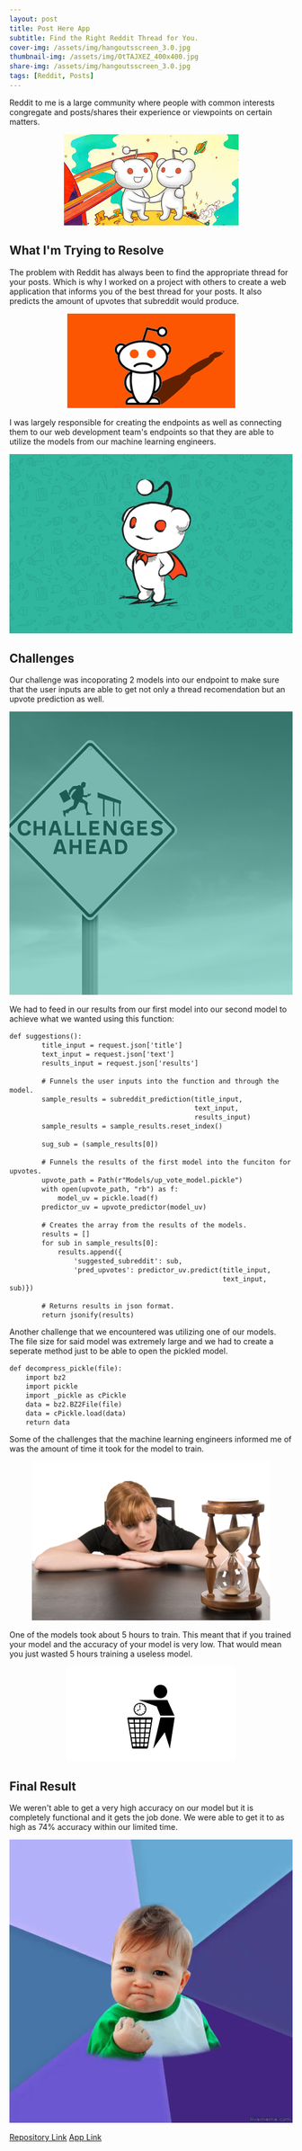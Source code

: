 ```yaml
---
layout: post
title: Post Here App
subtitle: Find the Right Reddit Thread for You.
cover-img: /assets/img/hangoutsscreen_3.0.jpg
thumbnail-img: /assets/img/OtTAJXEZ_400x400.jpg
share-img: /assets/img/hangoutsscreen_3.0.jpg
tags: [Reddit, Posts]
---
```


Reddit to me is a large community where people with common interests congregate and posts/shares their experience or viewpoints on certain matters.

<p align="center">
  <img src="https://raw.githubusercontent.com/TobyChen320/TobyChen320.github.io/master/assets/img/images.jpg">
</p>  

<h2>What I'm Trying to Resolve</h2>

The problem with Reddit has always been to find the appropriate thread for your posts. Which is why I worked on a project with others to create a web application that informs you of the best thread for your posts. It also predicts the amount of upvotes that subreddit would produce.

<p align="center">
  <img src="https://raw.githubusercontent.com/TobyChen320/TobyChen320.github.io/master/assets/img/images.png">
</p>

I was largely responsible for creating the endpoints as well as connecting them to our web development team's endpoints so that they are able to utilize the models from our machine learning engineers.

<p align="center">
  <img src="https://raw.githubusercontent.com/TobyChen320/TobyChen320.github.io/master/assets/img/s3-news-tmp-90538-reddit_main_2--default--980.jpg">
</p>  

<h2>Challenges</h2>

Our challenge was incoporating 2 models into our endpoint to make sure that the user inputs are able to get not only a thread recomendation but an upvote prediction as well.

<p align="center">
  <img src="https://raw.githubusercontent.com/TobyChen320/TobyChen320.github.io/master/assets/img/41.png">
</p>  

We had to feed in our results from our first model into our second model to achieve what we wanted using this function:

```
def suggestions():
        title_input = request.json['title']
        text_input = request.json['text']
        results_input = request.json['results']

        # Funnels the user inputs into the function and through the model.
        sample_results = subreddit_prediction(title_input,
                                              text_input,
                                              results_input)
        sample_results = sample_results.reset_index()

        sug_sub = (sample_results[0])

        # Funnels the results of the first model into the funciton for upvotes.
        upvote_path = Path(r"Models/up_vote_model.pickle")
        with open(upvote_path, "rb") as f:
            model_uv = pickle.load(f)
        predictor_uv = upvote_predictor(model_uv)

        # Creates the array from the results of the models.
        results = []
        for sub in sample_results[0]:
            results.append({
                'suggested_subreddit': sub,
                'pred_upvotes': predictor_uv.predict(title_input,
                                                     text_input, sub)})

        # Returns results in json format.
        return jsonify(results)
```

Another challenge that we encountered was utilizing one of our models. The file size for said model was extremely large and we had to create a seperate method just to be able to open the pickled model.

```
def decompress_pickle(file):
    import bz2
    import pickle
    import _pickle as cPickle
    data = bz2.BZ2File(file)
    data = cPickle.load(data)
    return data
```

Some of the challenges that the machine learning engineers informed me of was the amount of time it took for the model to train.  

<p align="center">
  <img src="https://raw.githubusercontent.com/TobyChen320/TobyChen320.github.io/master/assets/img/382213_1320897021520_o.jpg">
</p>  

One of the models took about 5 hours to train. This meant that if you trained your model and the accuracy of your model is very low. That would mean you just wasted 5 hours training a useless model.  

<p align="center">
  <img src="https://raw.githubusercontent.com/TobyChen320/TobyChen320.github.io/master/assets/img/download.png">
</p>  

<h2>Final Result</h2>

We weren't able to get a very high accuracy on our model but it is completely functional and it gets the job done. We were able to get it to as high as 74% accuracy within our limited time.
<p align="center">
  <img src="https://raw.githubusercontent.com/TobyChen320/TobyChen320.github.io/master/assets/img/raw.png">
</p>  

[Repository Link](https://github.com/TobyChen320/Posthere)
[App Link](https://posthere1-fe.vercel.app/)
